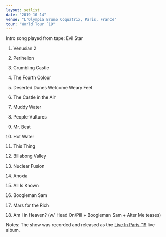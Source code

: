 ```yaml
---
layout: setlist
date: "2019-10-14"
venue: "L'Olympia Bruno Coquatrix, Paris, France"
tour: "World Tour `19"
---
```



Intro song played from tape: Evil Star

 1. Venusian 2

 2. Perihelion

 3. Crumbling Castle

 4. The Fourth Colour

 5. Deserted Dunes Welcome Weary Feet

 6. The Castle in the Air

 7. Muddy Water

 8. People-Vultures

 9. Mr. Beat

10. Hot Water

11. This Thing

12. Billabong Valley

13. Nuclear Fusion

14. Anoxia

15. All Is Known

16. Boogieman Sam

17. Mars for the Rich

18. Am I in Heaven?
    (w/ Head On/Pill + Boogieman Sam + Alter Me teases)


Notes: The show was recorded and released as the [Live In Paris '19](/releases/live-in-paris-2019) live album.
